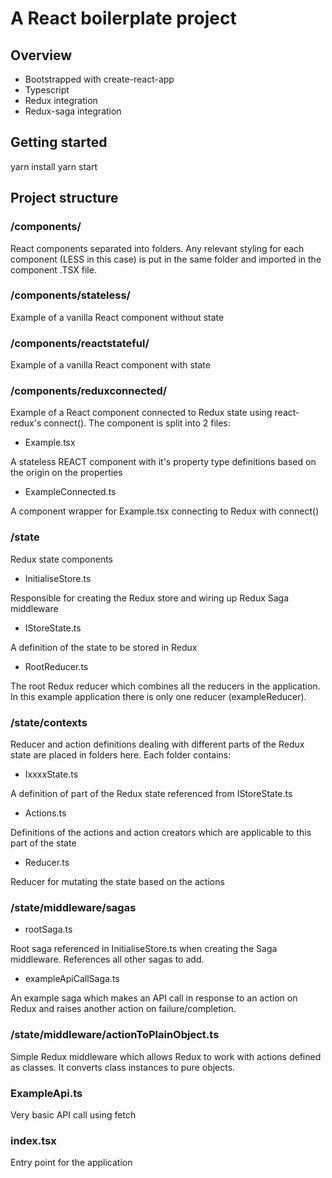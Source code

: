 # A React boilerplate project

## Overview

- Bootstrapped with create-react-app
- Typescript
- Redux integration
- Redux-saga integration

## Getting started

yarn install
yarn start

## Project structure

### /components/

React components separated into folders. Any relevant styling for each component (LESS in this case) is put in the same folder and imported in the component .TSX file.

### /components/stateless/

Example of a vanilla React component without state

### /components/reactstateful/

Example of a vanilla React component with state

### /components/reduxconnected/

Example of a React component connected to Redux state using react-redux's connect(). The component is split into 2 files:

- Example.tsx

A stateless REACT component with it's property type definitions based on the origin on the properties

- ExampleConnected.ts

A component wrapper for Example.tsx connecting to Redux with connect()

### /state

Redux state components

- InitialiseStore.ts

Responsible for creating the Redux store and wiring up Redux Saga middleware

- IStoreState.ts

A definition of the state to be stored in Redux

- RootReducer.ts

The root Redux reducer which combines all the reducers in the application. In this example application there is only one reducer (exampleReducer).

### /state/contexts

Reducer and action definitions dealing with different parts of the Redux state are placed in folders here. Each folder contains:

- IxxxxState.ts

A definition of part of the Redux state referenced from IStoreState.ts

- Actions.ts

Definitions of the actions and action creators which are applicable to this part of the state

- Reducer.ts

Reducer for mutating the state based on the actions

### /state/middleware/sagas

- rootSaga.ts

Root saga referenced in InitialiseStore.ts when creating the Saga middleware. References all other sagas to add.

- exampleApiCallSaga.ts

An example saga which makes an API call in response to an action on Redux and raises another action on failure/completion.

### /state/middleware/actionToPlainObject.ts

Simple Redux middleware which allows Redux to work with actions defined as classes. It converts class instances to pure objects.

### ExampleApi.ts

Very basic API call using fetch

### index.tsx

Entry point for the application

